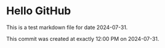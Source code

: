 # Hello GitHub
This is a test markdown file for date 2024-07-31.

This commit was created at exactly 12:00 PM on 2024-07-31.
